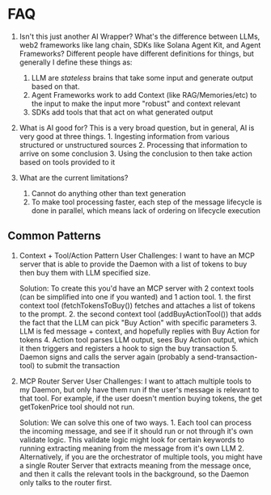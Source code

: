 # FAQ 
1. Isn't this just another AI Wrapper? What's the difference between LLMs, web2 frameworks like lang chain, SDKs like Solana Agent Kit, and Agent Frameworks?
	Different people have different definitions for things, but generally I define these things as:
	1. LLM are *stateless* brains that take some input and generate output based on that. 
	2. Agent Frameworks work to add Context (like RAG/Memories/etc) to the input to make the input more "robust" and context relevant
	3. SDKs add tools that that act on what generated output

2. What is AI good for?
	This is a very broad question, but in general, AI is very good at three things.
		1. Ingesting information from various structured or unstructured sources
		2. Processing that information to arrive on some conclusion
		3. Using the conclusion to then take action based on tools provided to it

3. What are the current limitations?
	1. Cannot do anything other than text generation
	2. To make tool processing faster, each step of the message lifecycle is done in parallel, which means lack of ordering on lifecycle execution

## Common Patterns

1. Context + Tool/Action Pattern
	User Challenges:
		I want to have an MCP server that is able to provide the Daemon with a list of tokens to buy then buy them with LLM specified size.
	
	Solution:
		To create this you'd have an MCP server with 2 context tools (can be simplified into one if you wanted) and 1 action tool.
			1. the first context tool (fetchTokensToBuy()) fetches and attaches a list of tokens to the prompt.
			2. the second context tool (addBuyActionTool()) that adds the fact that the LLM can pick "Buy Action" with specific parameters
			3. LLM is fed message + context, and hopefully replies with Buy Action for tokens
			4. Action tool parses LLM output, sees Buy Action output, which it then triggers and registers a hook to sign the buy transaction
			5. Daemon signs and calls the server again (probably a send-transaction-tool) to submit the transaction

2. MCP Router Server
	User Challenges:
		I want to attach multiple tools to my Daemon, but only have them run if the user's message is relevant to that tool. For example, if the user doesn't mention buying tokens, the get getTokenPrice tool should not run.
	
	Solution:
		We can solve this one of two ways.
			1. Each tool can process the incoming message, and see if it should run or not through it's own validate logic. This validate logic might look for certain keywords to running extracting meaning from the message from it's own LLM
			2. Alternatively, if you are the orchestrator of multiple tools, you might have a single Router Server that extracts meaning from the message once, and then it calls the relevant tools in the background, so the Daemon only talks to the router first. 
